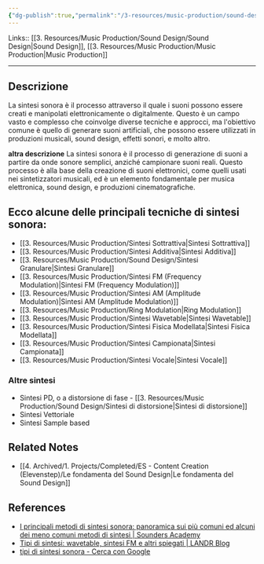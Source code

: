 ```yaml
---
{"dg-publish":true,"permalink":"/3-resources/music-production/sound-design/sintesi-sonora/"}
---
```


Links:: [[3. Resources/Music Production/Sound Design/Sound Design\|Sound Design]], [[3. Resources/Music Production/Music Production\|Music Production]]

---
## Descrizione 

La sintesi sonora è il processo attraverso il quale i suoni possono essere creati e manipolati elettronicamente o digitalmente. Questo è un campo vasto e complesso che coinvolge diverse tecniche e approcci, ma l'obiettivo comune è quello di generare suoni artificiali, che possono essere utilizzati in produzioni musicali, sound design, effetti sonori, e molto altro.

**altra descrizione**
La sintesi sonora è il processo di generazione di suoni a partire da onde sonore semplici, anziché campionare suoni reali. Questo processo è alla base della creazione di suoni elettronici, come quelli usati nei sintetizzatori musicali, ed è un elemento fondamentale per musica elettronica, sound design, e produzioni cinematografiche.

## Ecco alcune delle principali tecniche di sintesi sonora:

- [[3. Resources/Music Production/Sintesi Sottrattiva\|Sintesi Sottrattiva]]
- [[3. Resources/Music Production/Sintesi Additiva\|Sintesi Additiva]]
- [[3. Resources/Music Production/Sound Design/Sintesi Granulare\|Sintesi Granulare]]
- [[3. Resources/Music Production/Sintesi FM (Frequency Modulation)\|Sintesi FM (Frequency Modulation)]]
- [[3. Resources/Music Production/Sintesi AM (Amplitude Modulation)\|Sintesi AM (Amplitude Modulation)]]
- [[3. Resources/Music Production/Ring Modulation\|Ring Modulation]]
- [[3. Resources/Music Production/Sintesi Wavetable\|Sintesi Wavetable]]
- [[3. Resources/Music Production/Sintesi Fisica Modellata\|Sintesi Fisica Modellata]]
- [[3. Resources/Music Production/Sintesi Campionata\|Sintesi Campionata]]
- [[3. Resources/Music Production/Sintesi Vocale\|Sintesi Vocale]]


### Altre sintesi

- Sintesi PD, o a distorsione di fase - [[3. Resources/Music Production/Sound Design/Sintesi di distorsione\|Sintesi di distorsione]]
- Sintesi Vettoriale
- Sintesi Sample based



## Related Notes

- [[4. Archived/1. Projects/Completed/ES - Content Creation (Elevenstep)/Le fondamenta del Sound Design\|Le fondamenta del Sound Design]]



## References

- [I principali metodi di sintesi sonora: panoramica sui più comuni ed alcuni dei meno comuni metodi di sintesi | Sounders Academy](https://my.sounders.academy/blog/i-principali-metodi-di-sintesi-sonora-panoramica-sui-piu-comuni-ed-alcuni-dei-meno-comuni-metodi-di-sintesi/)
- [Tipi di sintesi: wavetable, sintesi FM e altri spiegati | LANDR Blog](https://blog.landr.com/it/tipi-di-sintesi-wavetable-sintesi-fm-e-altri-spiegati/)
- [tipi di sintesi sonora - Cerca con Google](https://www.google.com/search?q=tipi+di+sintesi+sonora&oq=tipi+di+sintesi+sonora&aqs=edge..69i57.3121j0j1&sourceid=chrome&ie=UTF-8)


